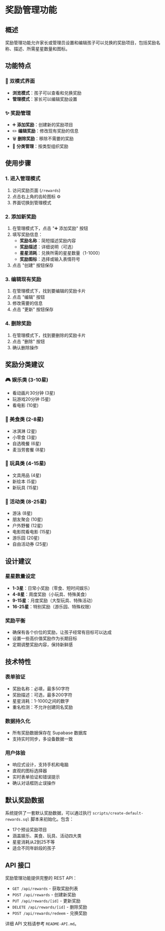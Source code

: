 # 奖励管理功能

## 概述

奖励管理功能允许家长或管理员设置和编辑孩子可以兑换的奖励项目，包括奖励名称、描述、所需星星数量和图标。

## 功能特点

### 🔄 双模式界面
- **浏览模式**：孩子可以查看和兑换奖励
- **管理模式**：家长可以编辑奖励设置

### ✨ 奖励管理
- ➕ **添加奖励**：创建新的奖励项目
- ✏️ **编辑奖励**：修改现有奖励的信息
- 🗑️ **删除奖励**：移除不需要的奖励
- 🎯 **分类管理**：按类型组织奖励

## 使用步骤

### 1. 进入管理模式
1. 访问奖励页面 (`/rewards`)
2. 点击右上角的齿轮图标 ⚙️
3. 界面切换到管理模式

### 2. 添加新奖励
1. 在管理模式下，点击 "➕ 添加奖励" 按钮
2. 填写奖励信息：
   - **奖励名称**：简短描述奖励内容
   - **奖励描述**：详细说明（可选）
   - **星星消耗**：兑换所需的星星数量（1-1000）
   - **奖励图标**：选择或输入表情符号
3. 点击 "创建" 按钮保存

### 3. 编辑现有奖励
1. 在管理模式下，找到要编辑的奖励卡片
2. 点击 "编辑" 按钮
3. 修改需要的信息
4. 点击 "更新" 按钮保存

### 4. 删除奖励
1. 在管理模式下，找到要删除的奖励卡片
2. 点击 "删除" 按钮
3. 确认删除操作

## 奖励分类建议

### 🎮 娱乐类 (3-10星)
- 看动画片30分钟 (3星)
- 玩游戏20分钟 (5星)
- 看电影 (10星)

### 🍎 美食类 (2-8星)
- 冰淇淋 (2星)
- 小零食 (3星)
- 自选晚餐 (6星)
- 麦当劳套餐 (8星)

### 🧸 玩具类 (4-15星)
- 文具用品 (4星)
- 新绘本 (5星)
- 新玩具 (15星)

### 🎪 活动类 (8-25星)
- 游泳 (8星)
- 朋友聚会 (10星)
- 户外野餐 (12星)
- 电影院看电影 (15星)
- 游乐园 (20星)
- 自由活动券 (25星)

## 设计建议

### 星星数量设定
- **1-3星**：日常小奖励（零食、短时间娱乐）
- **4-8星**：周度奖励（小玩具、特殊美食）
- **9-15星**：月度奖励（大型玩具、特殊活动）
- **16-25星**：特别奖励（游乐园、特殊权限）

### 奖励平衡
- 确保有各个价位的奖励，让孩子经常有目标可以达成
- 设置一些高价值奖励作为长期目标
- 定期调整奖励内容，保持新鲜感

## 技术特性

### 表单验证
- 奖励名称：必填，最多50字符
- 奖励描述：可选，最多200字符
- 星星消耗：1-1000之间的数字
- 重名检测：不允许创建同名奖励

### 数据持久化
- 所有奖励数据保存在 Supabase 数据库
- 支持实时同步，多设备数据一致

### 用户体验
- 响应式设计，支持手机和电脑
- 直观的图标选择器
- 实时表单验证和错误提示
- 确认对话框防止误操作

## 默认奖励数据

系统提供了一套默认奖励数据，可以通过执行 `scripts/create-default-rewards.sql` 脚本来初始化。包含：

- 17个预设奖励项目
- 涵盖娱乐、美食、玩具、活动四大类
- 星星消耗从2到25不等
- 适合不同年龄段的孩子

## API 接口

奖励管理功能提供完整的 REST API：

- `GET /api/rewards` - 获取奖励列表
- `POST /api/rewards` - 创建新奖励
- `PUT /api/rewards/[id]` - 更新奖励
- `DELETE /api/rewards/[id]` - 删除奖励
- `POST /api/rewards/redeem` - 兑换奖励

详细 API 文档请参考 `README-API.md`。 